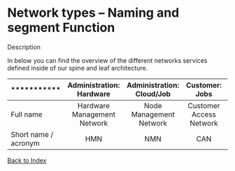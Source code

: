 # Network types – Naming and segment Function

Description

In below you can find the overview of the different networks services defined inside of our spine and leaf architecture.

| *********** | Administration: Hardware | Administration: Cloud/Job     | Customer: Jobs | Customer: Administration | Storage |
| :---        |    :----:   |    :----:   |    :----:   |     :----:   |          ---: |
| Full name      | Hardware Management Network       | Node Management Network   | Customer Access Network | Customer Management Network | Storage User Network |
| Short name / acronym   | HMN        | NMN      | CAN | CMN | SUN

[Back to Index](../README.md)

